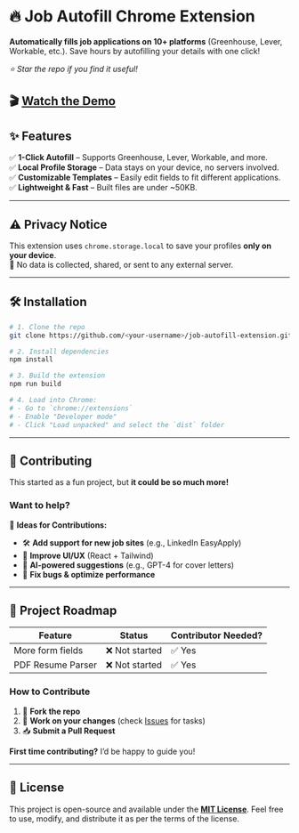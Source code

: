 # 🔥 Job Autofill Chrome Extension

**Automatically fills job applications on 10+ platforms** (Greenhouse, Lever, Workable, etc.). Save hours by autofilling your details with one click!

_⭐ Star the repo if you find it useful!_ 

## 🎬 [Watch the Demo](https://res.cloudinary.com/dlcwqj2t2/video/upload/v1743185631/autofill_yl1xpc.mp4)



## ✨ Features

✅ **1-Click Autofill** – Supports Greenhouse, Lever, Workable, and more.  
✅ **Local Profile Storage** – Data stays on your device, no servers involved.  
✅ **Customizable Templates** – Easily edit fields to fit different applications.  
✅ **Lightweight & Fast** – Built files are under ~50KB.


---

## ⚠️ Privacy Notice

This extension uses `chrome.storage.local` to save your profiles **only on your device**.  
🚫 No data is collected, shared, or sent to any external server.

---

## 🛠️ Installation

```bash
# 1. Clone the repo
git clone https://github.com/<your-username>/job-autofill-extension.git

# 2. Install dependencies
npm install

# 3. Build the extension
npm run build

# 4. Load into Chrome:
# - Go to `chrome://extensions`
# - Enable "Developer mode"
# - Click "Load unpacked" and select the `dist` folder
```

---

## 🤝 Contributing

This started as a fun project, but **it could be so much more!**

### Want to help?

📌 **Ideas for Contributions:**

- 🛠️ **Add support for new job sites** (e.g., LinkedIn EasyApply)
- 🎨 **Improve UI/UX** (React + Tailwind)
- 🤖 **AI-powered suggestions** (e.g., GPT-4 for cover letters)
- 🐞 **Fix bugs & optimize performance**

---

## 📜 Project Roadmap

| Feature           | Status         | Contributor Needed? |
| ----------------- | -------------- | ------------------- |
| More form fields  | ❌ Not started | ✅ Yes              |
| PDF Resume Parser | ❌ Not started | ✅ Yes              |

### How to Contribute

1. 🍴 **Fork the repo**
2. 🔨 **Work on your changes** (check [Issues](https://github.com/jonaDJ/job-autofill-extension/issues) for tasks)
3. 📥 **Submit a Pull Request**

**First time contributing?** I’d be happy to guide you!

---

## 📜 License

This project is open-source and available under the **[MIT License](LICENSE)**.
Feel free to use, modify, and distribute it as per the terms of the license.
